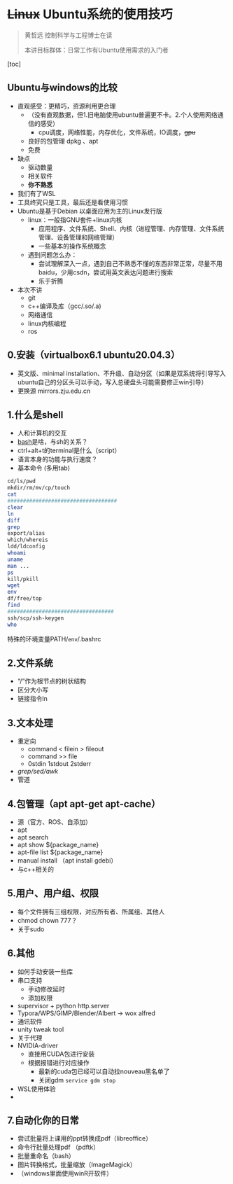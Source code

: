 # ~~Linux~~ Ubuntu系统的使用技巧

> 黄哲远 控制科学与工程博士在读
>
> 本讲目标群体：日常工作有Ubuntu使用需求的入门者

[toc]

## Ubuntu与windows的比较

* 直观感受：更精巧，资源利用更合理
  * （没有直观数据，但1.旧电脑使用ubuntu普遍更不卡。2.个人使用网络通信的感受）
    * cpu调度，网络性能，内存优化，文件系统，IO调度，~~gpu~~
  * 良好的包管理 dpkg 、apt
  * 免费
* 缺点
  * 驱动数量
  * 相关软件
  * **你不熟悉**
* 我们有了WSL
* 工具终究只是工具，最后还是看使用习惯
* Ubuntu是基于Debian 以桌面应用为主的Linux发行版
  * linux：一般指GNU套件+linux内核
    * 应用程序、文件系统、Shell、内核（进程管理、内存管理、文件系统管理、设备管理和网络管理）
    * 一些基本的操作系统概念
  * 遇到问题怎么办：
    * 尝试理解深入一点，遇到自己不熟悉不懂的东西非常正常，尽量不用baidu，少用csdn，尝试用英文表达问题进行搜索
    * 乐于折腾
* 本次不讲
  * git
  * c++编译及库（gcc/.so/.a)
  * 网络通信
  * linux内核编程
  * ros

## 0.安装（virtualbox6.1 ubuntu20.04.3）

* 英文版、minimal installation、不升级、自动分区（如果是双系统将引导写入ubuntu自己的分区头可以手动，写入总硬盘头可能需要修正win引导）
* 更换源 mirrors.zju.edu.cn

## 1.什么是shell

* 人和计算机的交互
* [bash](https://www.gnu.org/software/bash/)是啥，与sh的关系？
* ctrl+alt+t的terminal是什么（script）
* 语言本身的功能与执行速度？
* 基本命令 (多用tab)

```bash
cd/ls/pwd
mkdir/rm/mv/cp/touch
cat
###################################
clear
ln
diff
grep
export/alias
which/whereis
ldd/ldconfig
whoami
uname
man ...
ps
kill/pkill
wget
env
df/free/top
find
##################################
ssh/scp/ssh-keygen
who
```
特殊的环境变量PATH/`env`/.bashrc

## 2.文件系统

* “/”作为根节点的树状结构
* 区分大小写
* 链接指令ln

## 3.文本处理

* 重定向
  * command < filein > fileout
  * command >> file
  * 0stdin 1stdout 2stderr
* *grep/sed/awk*
* 管道

## 4.包管理（apt apt-get apt-cache）

* 源（官方、ROS、自添加）
* apt
* apt search
* apt show ${package_name}
* apt-file list ${package_name}
* manual install （apt install gdebi）
* 与c++相关的

## 5.用户、用户组、权限

* 每个文件拥有三组权限，对应所有者、所属组、其他人
* chmod chown 777？
* 关于sudo

## 6.其他

* 如何手动安装一些库
* 串口支持
  * 手动修改延时
  * 添加权限
* supervisor + python http.server
* Typora/WPS/GIMP/Blender/Albert -> wox alfred
* 通讯软件
* unity tweak tool
* 关于代理
* NVIDIA-driver
  * 直接用CUDA包进行安装
  * 根据报错进行对应操作
    * 最新的cuda包已经可以自动拉nouveau黑名单了
    * 关闭gdm `service gdm stop`
* WSL使用体验
* 

## 7.自动化你的日常

* 尝试批量将上课用的ppt转换成pdf（libreoffice）
* 命令行批量处理pdf （pdftk）
* 批量重命名（bash）
* 图片转换格式，批量缩放（ImageMagick）
* （windows里面使用winR开软件）

